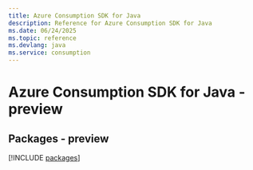```yaml
---
title: Azure Consumption SDK for Java
description: Reference for Azure Consumption SDK for Java
ms.date: 06/24/2025
ms.topic: reference
ms.devlang: java
ms.service: consumption
---
```

# Azure Consumption SDK for Java - preview
## Packages - preview
[!INCLUDE [packages](consumption-index.md)]